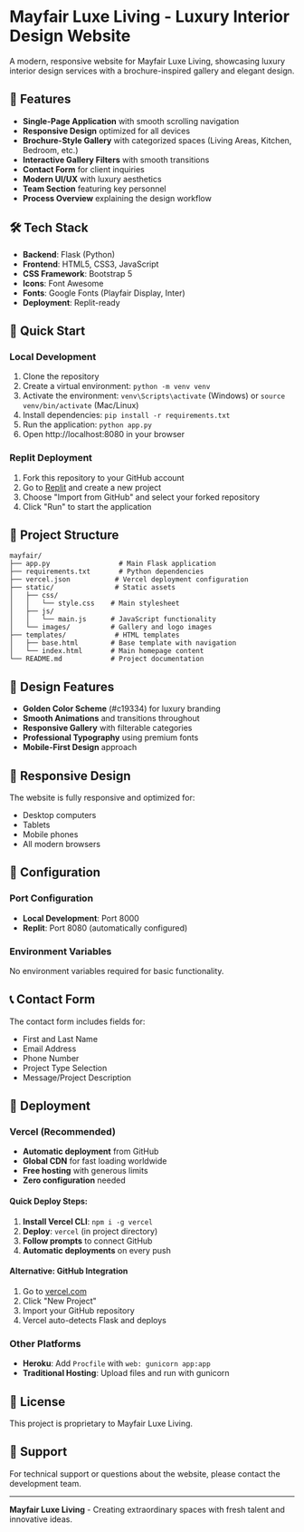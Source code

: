 # Mayfair Luxe Living - Luxury Interior Design Website

A modern, responsive website for Mayfair Luxe Living, showcasing luxury interior design services with a brochure-inspired gallery and elegant design.

## 🌟 Features

- **Single-Page Application** with smooth scrolling navigation
- **Responsive Design** optimized for all devices
- **Brochure-Style Gallery** with categorized spaces (Living Areas, Kitchen, Bedroom, etc.)
- **Interactive Gallery Filters** with smooth transitions
- **Contact Form** for client inquiries
- **Modern UI/UX** with luxury aesthetics
- **Team Section** featuring key personnel
- **Process Overview** explaining the design workflow

## 🛠️ Tech Stack

- **Backend**: Flask (Python)
- **Frontend**: HTML5, CSS3, JavaScript
- **CSS Framework**: Bootstrap 5
- **Icons**: Font Awesome
- **Fonts**: Google Fonts (Playfair Display, Inter)
- **Deployment**: Replit-ready

## 🚀 Quick Start

### Local Development
1. Clone the repository
2. Create a virtual environment: `python -m venv venv`
3. Activate the environment: `venv\Scripts\activate` (Windows) or `source venv/bin/activate` (Mac/Linux)
4. Install dependencies: `pip install -r requirements.txt`
5. Run the application: `python app.py`
6. Open http://localhost:8080 in your browser

### Replit Deployment
1. Fork this repository to your GitHub account
2. Go to [Replit](https://replit.com) and create a new project
3. Choose "Import from GitHub" and select your forked repository
4. Click "Run" to start the application

## 📁 Project Structure

```
mayfair/
├── app.py                 # Main Flask application
├── requirements.txt       # Python dependencies
├── vercel.json           # Vercel deployment configuration
├── static/               # Static assets
│   ├── css/
│   │   └── style.css    # Main stylesheet
│   ├── js/
│   │   └── main.js      # JavaScript functionality
│   └── images/          # Gallery and logo images
├── templates/            # HTML templates
│   ├── base.html        # Base template with navigation
│   └── index.html       # Main homepage content
└── README.md            # Project documentation
```

## 🎨 Design Features

- **Golden Color Scheme** (#c19334) for luxury branding
- **Smooth Animations** and transitions throughout
- **Responsive Gallery** with filterable categories
- **Professional Typography** using premium fonts
- **Mobile-First Design** approach

## 📱 Responsive Design

The website is fully responsive and optimized for:
- Desktop computers
- Tablets
- Mobile phones
- All modern browsers

## 🔧 Configuration

### Port Configuration
- **Local Development**: Port 8000
- **Replit**: Port 8080 (automatically configured)

### Environment Variables
No environment variables required for basic functionality.

## 📞 Contact Form

The contact form includes fields for:
- First and Last Name
- Email Address
- Phone Number
- Project Type Selection
- Message/Project Description

## 🚀 Deployment

### Vercel (Recommended)
- **Automatic deployment** from GitHub
- **Global CDN** for fast loading worldwide
- **Free hosting** with generous limits
- **Zero configuration** needed

#### Quick Deploy Steps:
1. **Install Vercel CLI**: `npm i -g vercel`
2. **Deploy**: `vercel` (in project directory)
3. **Follow prompts** to connect GitHub
4. **Automatic deployments** on every push

#### Alternative: GitHub Integration
1. Go to [vercel.com](https://vercel.com)
2. Click "New Project"
3. Import your GitHub repository
4. Vercel auto-detects Flask and deploys

### Other Platforms
- **Heroku**: Add `Procfile` with `web: gunicorn app:app`
- **Traditional Hosting**: Upload files and run with gunicorn

## 📝 License

This project is proprietary to Mayfair Luxe Living.

## 🤝 Support

For technical support or questions about the website, please contact the development team.

---

**Mayfair Luxe Living** - Creating extraordinary spaces with fresh talent and innovative ideas. 